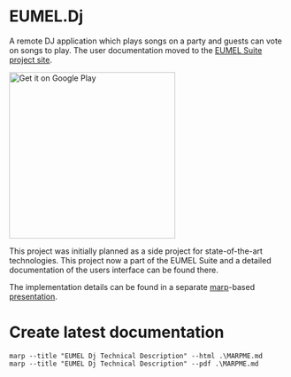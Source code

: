 # EUMEL.Dj

A remote DJ application which plays songs on a party and guests can vote on songs to play. The user documentation moved to the
[EUMEL Suite project site](https://eumel-suite.github.io/).


<a href='https://play.google.com/store/apps/details?id=de.eumel.dj.mobile&pcampaignid=pcampaignidMKT-Other-global-all-co-prtnr-py-PartBadge-Mar2515-1'><img alt='Get it on Google Play' src='https://play.google.com/intl/en_us/badges/static/images/badges/en_badge_web_generic.png' width='300'/></a>


This project was initially planned as a side project for state-of-the-art technologies. This project now a part of the EUMEL Suite and 
a detailed documentation of the users interface can be found there.


The implementation details can be found in a separate [marp](https://marpit.marp.app/)-based [presentation](MARPME.md).


# Create latest documentation

    marp --title "EUMEL Dj Technical Description" --html .\MARPME.md
    marp --title "EUMEL Dj Technical Description" --pdf .\MARPME.md
